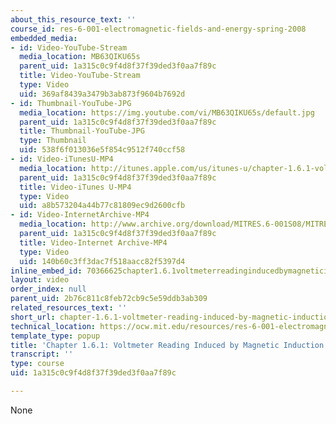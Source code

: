 ```yaml
---
about_this_resource_text: ''
course_id: res-6-001-electromagnetic-fields-and-energy-spring-2008
embedded_media:
- id: Video-YouTube-Stream
  media_location: MB63QIKU65s
  parent_uid: 1a315c0c9f4d8f37f39ded3f0aa7f89c
  title: Video-YouTube-Stream
  type: Video
  uid: 369af8439a3479b3ab873f9604b7692d
- id: Thumbnail-YouTube-JPG
  media_location: https://img.youtube.com/vi/MB63QIKU65s/default.jpg
  parent_uid: 1a315c0c9f4d8f37f39ded3f0aa7f89c
  title: Thumbnail-YouTube-JPG
  type: Thumbnail
  uid: 538f6f013036e5f854c9512f740ccf58
- id: Video-iTunesU-MP4
  media_location: http://itunes.apple.com/us/itunes-u/chapter-1.6.1-voltmeter-reading/id538892150?i=117216819
  parent_uid: 1a315c0c9f4d8f37f39ded3f0aa7f89c
  title: Video-iTunes U-MP4
  type: Video
  uid: a8b573204a44b77c81809ec9d2600cfb
- id: Video-InternetArchive-MP4
  media_location: http://www.archive.org/download/MITRES.6-001S08/MITRES6_001S08_1-6-1_300k.mp4
  parent_uid: 1a315c0c9f4d8f37f39ded3f0aa7f89c
  title: Video-Internet Archive-MP4
  type: Video
  uid: 140b60c3ff3dac7f518aacc82f5397d4
inline_embed_id: 70366625chapter1.6.1voltmeterreadinginducedbymagneticinduction39250924
layout: video
order_index: null
parent_uid: 2b76c811c8feb72cb9c5e59ddb3ab309
related_resources_text: ''
short_url: chapter-1.6.1-voltmeter-reading-induced-by-magnetic-induction
technical_location: https://ocw.mit.edu/resources/res-6-001-electromagnetic-fields-and-energy-spring-2008/chapter-1/chapter-1.6.1-voltmeter-reading-induced-by-magnetic-induction
template_type: popup
title: 'Chapter 1.6.1: Voltmeter Reading Induced by Magnetic Induction'
transcript: ''
type: course
uid: 1a315c0c9f4d8f37f39ded3f0aa7f89c

---
```

None
